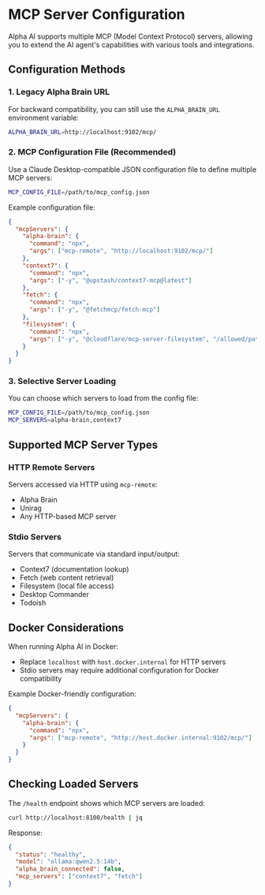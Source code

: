 # MCP Server Configuration

Alpha AI supports multiple MCP (Model Context Protocol) servers, allowing you to extend the AI agent's capabilities with various tools and integrations.

## Configuration Methods

### 1. Legacy Alpha Brain URL

For backward compatibility, you can still use the `ALPHA_BRAIN_URL` environment variable:

```bash
ALPHA_BRAIN_URL=http://localhost:9102/mcp/
```

### 2. MCP Configuration File (Recommended)

Use a Claude Desktop-compatible JSON configuration file to define multiple MCP servers:

```bash
MCP_CONFIG_FILE=/path/to/mcp_config.json
```

Example configuration file:

```json
{
  "mcpServers": {
    "alpha-brain": {
      "command": "npx",
      "args": ["mcp-remote", "http://localhost:9102/mcp/"]
    },
    "context7": {
      "command": "npx",
      "args": ["-y", "@upstash/context7-mcp@latest"]
    },
    "fetch": {
      "command": "npx",
      "args": ["-y", "@fetchmcp/fetch-mcp"]
    },
    "filesystem": {
      "command": "npx",
      "args": ["-y", "@cloudflare/mcp-server-filesystem", "/allowed/path"]
    }
  }
}
```

### 3. Selective Server Loading

You can choose which servers to load from the config file:

```bash
MCP_CONFIG_FILE=/path/to/mcp_config.json
MCP_SERVERS=alpha-brain,context7
```

## Supported MCP Server Types

### HTTP Remote Servers
Servers accessed via HTTP using `mcp-remote`:
- Alpha Brain
- Unirag
- Any HTTP-based MCP server

### Stdio Servers
Servers that communicate via standard input/output:
- Context7 (documentation lookup)
- Fetch (web content retrieval)
- Filesystem (local file access)
- Desktop Commander
- Todoish

## Docker Considerations

When running Alpha AI in Docker:
- Replace `localhost` with `host.docker.internal` for HTTP servers
- Stdio servers may require additional configuration for Docker compatibility

Example Docker-friendly configuration:

```json
{
  "mcpServers": {
    "alpha-brain": {
      "command": "npx",
      "args": ["mcp-remote", "http://host.docker.internal:9102/mcp/"]
    }
  }
}
```

## Checking Loaded Servers

The `/health` endpoint shows which MCP servers are loaded:

```bash
curl http://localhost:8100/health | jq
```

Response:
```json
{
  "status": "healthy",
  "model": "ollama:qwen2.5:14b",
  "alpha_brain_connected": false,
  "mcp_servers": ["context7", "fetch"]
}
```